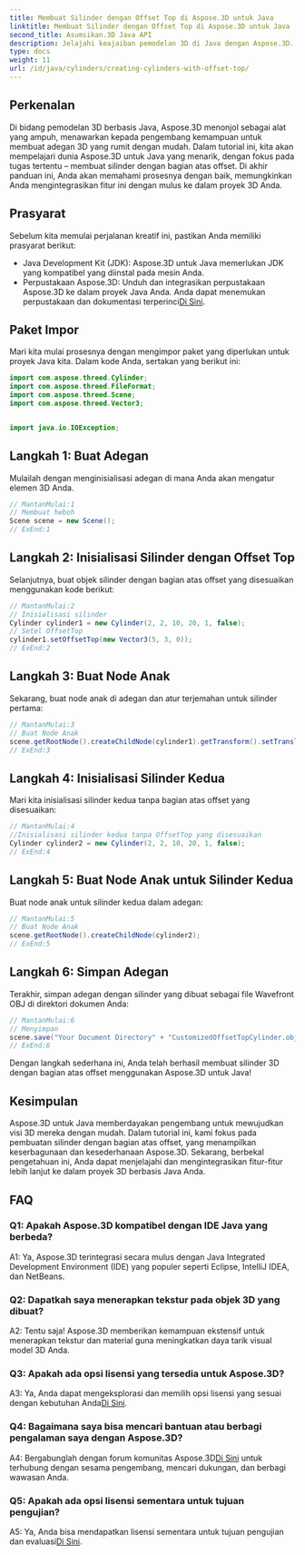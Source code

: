 ```yaml
---
title: Membuat Silinder dengan Offset Top di Aspose.3D untuk Java
linktitle: Membuat Silinder dengan Offset Top di Aspose.3D untuk Java
second_title: Asumsikan.3D Java API
description: Jelajahi keajaiban pemodelan 3D di Java dengan Aspose.3D. Pelajari cara membuat silinder menawan dengan bagian atas offset dengan mudah.
type: docs
weight: 11
url: /id/java/cylinders/creating-cylinders-with-offset-top/
---
```

## Perkenalan

Di bidang pemodelan 3D berbasis Java, Aspose.3D menonjol sebagai alat yang ampuh, menawarkan kepada pengembang kemampuan untuk membuat adegan 3D yang rumit dengan mudah. Dalam tutorial ini, kita akan mempelajari dunia Aspose.3D untuk Java yang menarik, dengan fokus pada tugas tertentu – membuat silinder dengan bagian atas offset. Di akhir panduan ini, Anda akan memahami prosesnya dengan baik, memungkinkan Anda mengintegrasikan fitur ini dengan mulus ke dalam proyek 3D Anda.

## Prasyarat

Sebelum kita memulai perjalanan kreatif ini, pastikan Anda memiliki prasyarat berikut:

- Java Development Kit (JDK): Aspose.3D untuk Java memerlukan JDK yang kompatibel yang diinstal pada mesin Anda.
- Perpustakaan Aspose.3D: Unduh dan integrasikan perpustakaan Aspose.3D ke dalam proyek Java Anda. Anda dapat menemukan perpustakaan dan dokumentasi terperinci[Di Sini](https://releases.aspose.com/3d/java/).

## Paket Impor

Mari kita mulai prosesnya dengan mengimpor paket yang diperlukan untuk proyek Java kita. Dalam kode Anda, sertakan yang berikut ini:

```java
import com.aspose.threed.Cylinder;
import com.aspose.threed.FileFormat;
import com.aspose.threed.Scene;
import com.aspose.threed.Vector3;


import java.io.IOException;
```

## Langkah 1: Buat Adegan

Mulailah dengan menginisialisasi adegan di mana Anda akan mengatur elemen 3D Anda.

```java
// MantanMulai:1
// Membuat heboh
Scene scene = new Scene();
// ExEnd:1
```

## Langkah 2: Inisialisasi Silinder dengan Offset Top

Selanjutnya, buat objek silinder dengan bagian atas offset yang disesuaikan menggunakan kode berikut:

```java
// MantanMulai:2
// Inisialisasi silinder
Cylinder cylinder1 = new Cylinder(2, 2, 10, 20, 1, false);
// Setel OffsetTop
cylinder1.setOffsetTop(new Vector3(5, 3, 0));
// ExEnd:2
```

## Langkah 3: Buat Node Anak

Sekarang, buat node anak di adegan dan atur terjemahan untuk silinder pertama:

```java
// MantanMulai:3
// Buat Node Anak
scene.getRootNode().createChildNode(cylinder1).getTransform().setTranslation(10, 0, 0);
// ExEnd:3
```

## Langkah 4: Inisialisasi Silinder Kedua

Mari kita inisialisasi silinder kedua tanpa bagian atas offset yang disesuaikan:

```java
// MantanMulai:4
//Inisialisasi silinder kedua tanpa OffsetTop yang disesuaikan
Cylinder cylinder2 = new Cylinder(2, 2, 10, 20, 1, false);
// ExEnd:4
```

## Langkah 5: Buat Node Anak untuk Silinder Kedua

Buat node anak untuk silinder kedua dalam adegan:

```java
// MantanMulai:5
// Buat Node Anak
scene.getRootNode().createChildNode(cylinder2);
// ExEnd:5
```

## Langkah 6: Simpan Adegan

Terakhir, simpan adegan dengan silinder yang dibuat sebagai file Wavefront OBJ di direktori dokumen Anda:

```java
// MantanMulai:6
// Menyimpan
scene.save("Your Document Directory" + "CustomizedOffsetTopCylinder.obj", FileFormat.WAVEFRONTOBJ);
// ExEnd:6
```

Dengan langkah sederhana ini, Anda telah berhasil membuat silinder 3D dengan bagian atas offset menggunakan Aspose.3D untuk Java!

## Kesimpulan

Aspose.3D untuk Java memberdayakan pengembang untuk mewujudkan visi 3D mereka dengan mudah. Dalam tutorial ini, kami fokus pada pembuatan silinder dengan bagian atas offset, yang menampilkan keserbagunaan dan kesederhanaan Aspose.3D. Sekarang, berbekal pengetahuan ini, Anda dapat menjelajahi dan mengintegrasikan fitur-fitur lebih lanjut ke dalam proyek 3D berbasis Java Anda.

## FAQ

### Q1: Apakah Aspose.3D kompatibel dengan IDE Java yang berbeda?

A1: Ya, Aspose.3D terintegrasi secara mulus dengan Java Integrated Development Environment (IDE) yang populer seperti Eclipse, IntelliJ IDEA, dan NetBeans.

### Q2: Dapatkah saya menerapkan tekstur pada objek 3D yang dibuat?

A2: Tentu saja! Aspose.3D memberikan kemampuan ekstensif untuk menerapkan tekstur dan material guna meningkatkan daya tarik visual model 3D Anda.

### Q3: Apakah ada opsi lisensi yang tersedia untuk Aspose.3D?

 A3: Ya, Anda dapat mengeksplorasi dan memilih opsi lisensi yang sesuai dengan kebutuhan Anda[Di Sini](https://purchase.aspose.com/buy).

### Q4: Bagaimana saya bisa mencari bantuan atau berbagi pengalaman saya dengan Aspose.3D?

 A4: Bergabunglah dengan forum komunitas Aspose.3D[Di Sini](https://forum.aspose.com/c/3d/18) untuk terhubung dengan sesama pengembang, mencari dukungan, dan berbagi wawasan Anda.

### Q5: Apakah ada opsi lisensi sementara untuk tujuan pengujian?

 A5: Ya, Anda bisa mendapatkan lisensi sementara untuk tujuan pengujian dan evaluasi[Di Sini](https://purchase.aspose.com/temporary-license/).
